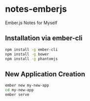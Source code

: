 # notes-emberjs
Ember.js Notes for Myself

## Installation via ember-cli
```sh
npm install -g ember-cli
npm install -g bower
npm install -g phantomjs
```
## New Application Creation
```sh
ember new my-new-app
cd my-new-app
ember serve
```
